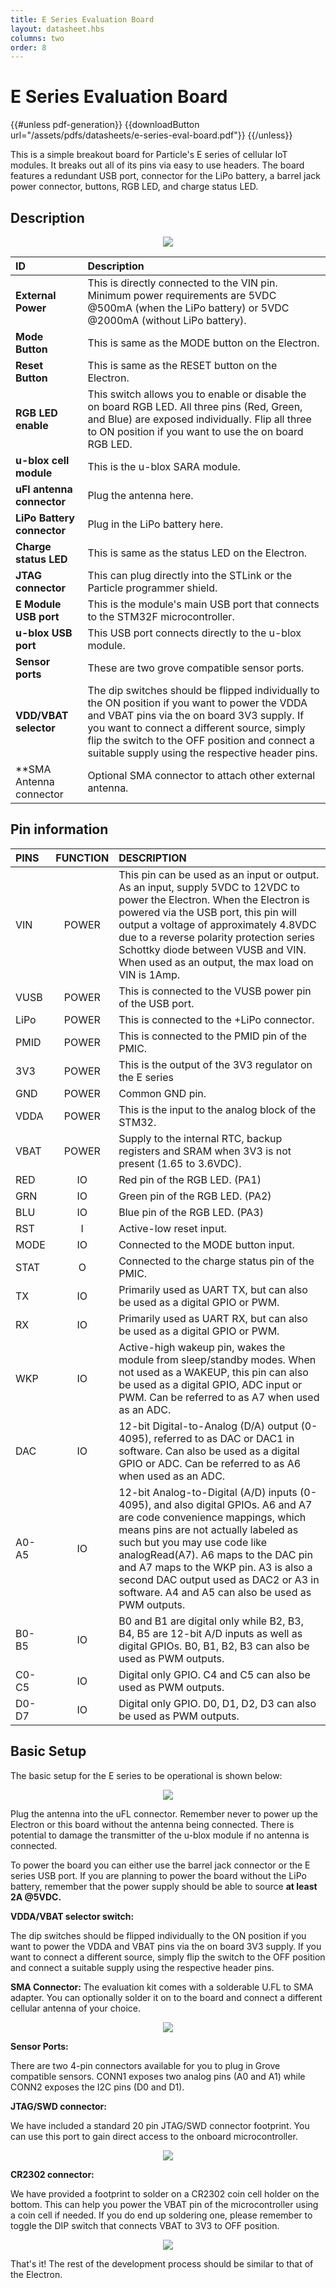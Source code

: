 ```yaml
---
title: E Series Evaluation Board
layout: datasheet.hbs
columns: two
order: 8
---
```

# E Series Evaluation Board

{{#unless pdf-generation}}
{{downloadButton url="/assets/pdfs/datasheets/e-series-eval-board.pdf"}}
{{/unless}}

This is a simple breakout board for Particle's E series of cellular IoT modules. It breaks out all of its pins via easy to use headers. The board features a redundant USB port, connector for the LiPo battery, a barrel jack power connector, buttons, RGB LED, and charge status LED.

## Description

<div align=center><img src="/assets/images/e-series/illustrations/e0-dev-description.png"></div>

| ID 					    | Description                                      |
|:--------------------------|:-------------------------------------------------|
| **External Power**        | This is directly connected to the VIN pin. Minimum power requirements are 5VDC @500mA (when the LiPo battery) or 5VDC @2000mA (without LiPo battery).|
| **Mode Button**           |This is same as the MODE button on the Electron.|
| **Reset Button**          |This is same as the RESET button on the Electron. |
| **RGB LED enable**        | This switch allows you to enable or disable the on board RGB LED. All three pins (Red, Green, and Blue) are exposed individually. Flip all three to ON position if you want to use the on board RGB LED. |
| **u-blox cell module**    | This is the u-blox SARA module.|
| **uFl antenna connector** |Plug the antenna here. |
| **LiPo Battery connector**| Plug in the LiPo battery here.|
| **Charge status LED**     | This is same as the status LED on the Electron.|
| **JTAG connector**        | This can plug directly into the STLink or the Particle programmer shield.|
| **E Module USB port**       | This is the module's main USB port that connects to the STM32F microcontroller.|
| **u-blox USB port**         | This USB port connects directly to the u-blox module.|
| **Sensor ports**			| These are two grove compatible sensor ports.|
| **VDD/VBAT selector**     | The dip switches should be flipped individually to the ON position if you want to power the VDDA and VBAT pins via the on board 3V3 supply. If you want to connect a different source, simply flip the switch to the OFF position and connect a suitable supply using the respective header pins.|
| **SMA Antenna connector   | Optional SMA connector to attach other external antenna.|


## Pin information

| PINS | FUNCTION | DESCRIPTION|
|:-----|:--------:|:-----------|
| VIN  | POWER    | This pin can be used as an input or output. As an input, supply 5VDC to 12VDC to power the Electron. When the Electron is powered via the USB port, this pin will output a voltage of approximately 4.8VDC due to a reverse polarity protection series Schottky diode between VUSB and VIN. When used as an output, the max load on VIN is 1Amp.	|
| VUSB | POWER    | This is connected to the VUSB power pin of the USB port. |
| LiPo | POWER    | This is connected to the +LiPo connector.				|
| PMID | POWER    | This is connected to the PMID pin of the PMIC.			|
| 3V3  | POWER    | This is the output of the 3V3 regulator on the E series		|
| GND  | POWER    | Common GND pin. 											|
| VDDA | POWER    | This is the input to the analog block of the STM32.		|
| VBAT | POWER    | Supply to the internal RTC, backup registers and SRAM when 3V3 is not present (1.65 to 3.6VDC).	|
| RED  | IO       | Red pin of the RGB LED. (PA1)
| GRN  | IO       | Green pin of the RGB LED. (PA2)
| BLU  | IO       | Blue pin of the RGB LED. (PA3)
| RST  | I        | Active-low reset input.
| MODE | IO       | Connected to the MODE button input.
| STAT | O        | Connected to the charge status pin of the PMIC.
| TX   | IO       | Primarily used as UART TX, but can also be used as a digital GPIO or PWM.|
| RX   | IO       | Primarily used as UART RX, but can also be used as a digital GPIO or PWM.|
| WKP  | IO       | Active-high wakeup pin, wakes the module from sleep/standby modes. When not used as a WAKEUP, this pin can also be used as a digital GPIO, ADC input or PWM. Can be referred to as A7 when used as an ADC.|
| DAC  | IO       | 12-bit Digital-to-Analog (D/A) output (0-4095), referred to as DAC or DAC1 in software. Can also be used as a digital GPIO or ADC. Can be referred to as A6 when used as an ADC.|
| A0-A5| IO       | 12-bit Analog-to-Digital (A/D) inputs (0-4095), and also digital GPIOs. A6 and A7 are code convenience mappings, which means pins are not actually labeled as such but you may use code like analogRead(A7). A6 maps to the DAC pin and A7 maps to the WKP pin. A3 is also a second DAC output used as DAC2 or A3 in software. A4 and A5 can also be used as PWM outputs.|
| B0-B5| IO       | B0 and B1 are digital only while B2, B3, B4, B5 are 12-bit A/D inputs as well as digital GPIOs. B0, B1, B2, B3 can also be used as PWM outputs.|
| C0-C5| IO       | Digital only GPIO. C4 and C5 can also be used as PWM outputs.
| D0-D7| IO       | Digital only GPIO. D0, D1, D2, D3 can also be used as PWM outputs.|

## Basic Setup

The basic setup for the E series to be operational is shown below:

<div align=center><img src="/assets/images/e-series/illustrations/e0-dev-setup.png"></div>

Plug the antenna into the uFL connector. Remember never to power up the Electron or this board without the antenna being connected. There is potential to damage the transmitter of the u-blox module if no antenna is connected.

To power the board you can either use the barrel jack connector or the E series USB port. If you are planning to power the board without the LiPo battery, remember that the power supply should be able to source **at least 2A @5VDC.**

**VDDA/VBAT selector switch:** 

The dip switches should be flipped individually to the ON position if you want to power the VDDA and VBAT pins via the on board 3V3 supply. If you want to connect a different source, simply flip the switch to the OFF position and connect a suitable supply using the respective header pins.

**SMA Connector:** The evaluation kit comes with a solderable U.FL to SMA adapter. You can optionally solder it on to the board and connect a different cellular antenna of your choice. 

<div align=center><img src="/assets/images/e-series/illustrations/e0-dev-sma.png"></div>


**Sensor Ports:** 

There are two 4-pin connectors available for you to plug in Grove compatible sensors. CONN1 exposes two analog pins (A0 and A1) while CONN2 exposes the I2C pins (D0 and D1).

**JTAG/SWD connector:** 

We have included a standard 20 pin JTAG/SWD connector footprint. You can use this port to gain direct access to the onboard microcontroller. 

<div align=center><img src="/assets/images/e-series/illustrations/e0-dev-jtag.png"></div>


**CR2302 connector:**

We have provided a footprint to solder on a CR2302 coin cell holder on the bottom. This can help you power the VBAT pin of the microcontroller using a coin cell if needed. If you do end up soldering one, please remember to toggle the DIP switch that connects VBAT to 3V3 to OFF position.

<div align=center><img src="/assets/images/e-series/illustrations/e0-dev-bottom.png"></div>


That's it! The rest of the development process should be similar to that of the Electron.
